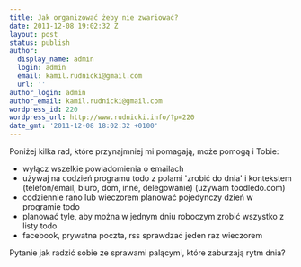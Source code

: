 ```yaml
---
title: Jak organizować żeby nie zwariować?
date: 2011-12-08 19:02:32 Z
layout: post
status: publish
author:
  display_name: admin
  login: admin
  email: kamil.rudnicki@gmail.com
  url: ''
author_login: admin
author_email: kamil.rudnicki@gmail.com
wordpress_id: 220
wordpress_url: http://www.rudnicki.info/?p=220
date_gmt: '2011-12-08 18:02:32 +0100'
---
```


<p>Poniżej kilka rad, które przynajmniej mi pomagają, może pomogą i Tobie:</p>
<ul>
<li>wyłącz wszelkie powiadomienia o emailach</li>
<li>używaj na codzień programu todo z polami 'zrobić do dnia' i kontekstem (telefon/email, biuro, dom, inne, delegowanie) (używam toodledo.com)</li>
<li>codziennie rano lub wieczorem planować pojedynczy dzień w programie todo</li>
<li>planować tyle, aby można w jednym dniu roboczym zrobić wszystko z listy todo</li>
<li>facebook, prywatna poczta, rss sprawdzać jeden raz wieczorem</li>
</ul>
<p>Pytanie jak radzić sobie ze sprawami palącymi, które zaburzają rytm dnia?</p>
